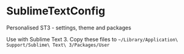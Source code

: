 # SublimeTextConfig
Personalised ST3 - settings, theme and packages

Use with Sublime Text 3. Copy these files to `~/Library/Application\ Support/Sublime\ Text\ 3/Packages/User` 
